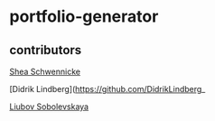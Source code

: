 # portfolio-generator

## contributors 
[Shea Schwennicke](https://github.com/sheaschwenn)

[Didrik Lindberg](https://github.com/DidrikLindberg_

[Liubov Sobolevskaya](https://github.com/LiubovSobolevskaya)
